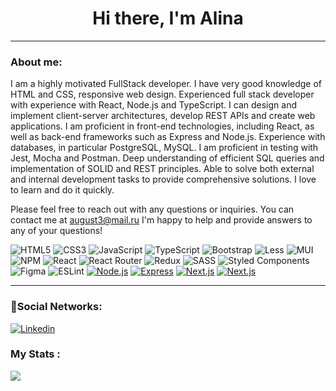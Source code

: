 <h1 align="center">Hi there, I'm Alina</h1>

---

### About me:

I am a highly motivated FullStack developer.
I have very good knowledge of HTML and CSS, responsive web design. Experienced full stack developer with experience with React, Node.js and TypeScript. I can design and implement client-server architectures, develop REST APIs and create web applications. I am proficient in front-end technologies, including React, as well as back-end frameworks such as Express and Node.js. Experience with databases, in particular PostgreSQL, MySQL. I am proficient in testing with Jest, Mocha and Postman. Deep understanding of efficient SQL queries and implementation of SOLID and REST principles. Able to solve both external and internal development tasks to provide comprehensive solutions.
I love to learn and do it quickly.


Please feel free to reach out with any questions or inquiries. You can contact me at august3@mail.ru I'm happy to help and provide answers to any of your questions!

![HTML5](https://img.shields.io/badge/html5-%23E34F26.svg?style=for-the-badge&logo=html5&logoColor=white) ![CSS3](https://img.shields.io/badge/css3-%231572B6.svg?style=for-the-badge&logo=css3&logoColor=white) ![JavaScript](https://img.shields.io/badge/javascript-%23323330.svg?style=for-the-badge&logo=javascript&logoColor=%23F7DF1E) ![TypeScript](https://img.shields.io/badge/typescript-%23007ACC.svg?style=for-the-badge&logo=typescript&logoColor=white) ![Bootstrap](https://img.shields.io/badge/bootstrap-%23563D7C.svg?style=for-the-badge&logo=bootstrap&logoColor=white) ![Less](https://img.shields.io/badge/less-2B4C80?style=for-the-badge&logo=less&logoColor=white) ![MUI](https://img.shields.io/badge/MUI-%230081CB.svg?style=for-the-badge&logo=material-ui&logoColor=white) ![NPM](https://img.shields.io/badge/NPM-%23000000.svg?style=for-the-badge&logo=npm&logoColor=white) ![React](https://img.shields.io/badge/react-%2320232a.svg?style=for-the-badge&logo=react&logoColor=%2361DAFB) ![React Router](https://img.shields.io/badge/React_Router-CA4245?style=for-the-badge&logo=react-router&logoColor=white) ![Redux](https://img.shields.io/badge/redux-%23593d88.svg?style=for-the-badge&logo=redux&logoColor=white) ![SASS](https://img.shields.io/badge/SASS-hotpink.svg?style=for-the-badge&logo=SASS&logoColor=white) ![Styled Components](https://img.shields.io/badge/styled--components-DB7093?style=for-the-badge&logo=styled-components&logoColor=white)	![Figma](https://img.shields.io/badge/figma-%23F24E1E.svg?style=for-the-badge&logo=figma&logoColor=white) ![ESLint](https://img.shields.io/badge/ESLint-4B3263?style=for-the-badge&logo=eslint&logoColor=white) [![Node.js](https://img.shields.io/badge/Node.js-black?style=for-the-badge&logo=Node.js)](/#)  [![Express](https://img.shields.io/badge/Express-black?style=for-the-badge&logo=Express)](/#)  [![Next.js](https://img.shields.io/badge/Next.js-%231572B6?style=for-the-badge&logo=nextdotjs&logoColor=white)](/#)   [![Next.js](https://img.shields.io/badge/JSON-%23E34F26?style=for-the-badge&logo=json&logoColor=white)](/#)

---

### 🤝Social Networks:

[![Linkedin](https://img.shields.io/badge/-LinkedIn-blue?style=flat&logo=Linkedin&logoColor=white)](https://www.linkedin.com/in/alina-falei-6a49b0258/)

### My Stats :

<img align="center" src="https://github-readme-stats.vercel.app/api/top-langs/?username=faleialina&layout=compact">




<!--
**faleialina/faleialina** is a ✨ _special_ ✨ repository because its `README.md` (this file) appears on your GitHub profile.

Here are some ideas to get you started:

- 🔭 I’m currently working on ...
- 🌱 I’m currently learning ...
- 👯 I’m looking to collaborate on ...
- 🤔 I’m looking for help with ...
- 💬 Ask me about ...
- 📫 How to reach me: ...
- 😄 Pronouns: ...
- ⚡ Fun fact: ...
-->
